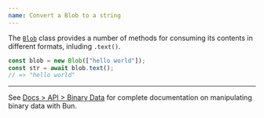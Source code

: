 ```yaml
---
name: Convert a Blob to a string
---
```


The [`Blob`](https://developer.mozilla.org/en-US/docs/Web/API/Blob) class provides a number of methods for consuming its contents in different formats, inluding `.text()`.

```ts
const blob = new Blob(["hello world"]);
const str = await blob.text();
// => "hello world"
```

---

See [Docs > API > Binary Data](/docs/api/binary-data#conversion) for complete documentation on manipulating binary data with Bun.
